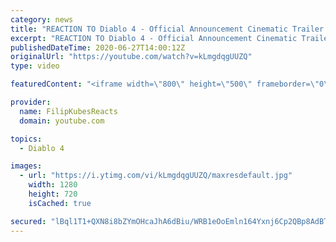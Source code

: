 ```yaml
---
category: news
title: "REACTION TO Diablo 4 - Official Announcement Cinematic Trailer | Blizzcon 2019 - REACT"
excerpt: "REACTION TO Diablo 4 - Official Announcement Cinematic Trailer | Blizzcon 2019 - REACT If you like it, subscribe and definitely comment. Looking forward to ..."
publishedDateTime: 2020-06-27T14:00:12Z
originalUrl: "https://youtube.com/watch?v=kLmgdqgUUZQ"
type: video

featuredContent: "<iframe width=\"800\" height=\"500\" frameborder=\"0\" src=\"https://www.youtube.com/embed/kLmgdqgUUZQ\" allow=\"accelerometer; autoplay; encrypted-media; gyroscope; picture-in-picture\" allowfullscreen></iframe>"

provider:
  name: FilipKubesReacts
  domain: youtube.com

topics:
  - Diablo 4

images:
  - url: "https://i.ytimg.com/vi/kLmgdqgUUZQ/maxresdefault.jpg"
    width: 1280
    height: 720
    isCached: true

secured: "lBql1T1+QXN8i8bZYmOHcaJhA6dBiu/WRB1eOoEmln164Yxnj6Cp2QBp8AdBTDp3enTxbhCiwkgoGQN1kUGjDA1dA3CuvxXeuesutyaeH6RmOqyi9K5RnDtz2FBrPKfd26f6wPgic82FzA3mju7rX6zflYH+fhmiQDwivaIkHxiC4atzcdWA8STSkZNlpuvdl5ikgF9VOAwD2QAO8T6g02U9V9W1Od23bs6+B/YFu+FJhLc7dS2DxkqA/e1ovv02B08mIiVXEae1nxT9TzFDDZ3ZJHzrxNX/EgOmtz6UUdTZ9FntGY3Zp6JIA9adQ4peoJo0NWmdaYDlq4LEMxswYXkmlq5U0FDpSKtabtG1w2LIakv7i3zQJ3iFpzxhVy3cLgOqRVT+K4n9Mom81V8ReRE1Zz4hqAPSrXMnIX8TVZA=;UaTNNbYfkNLeqWvVkDbtlg=="
---
```



